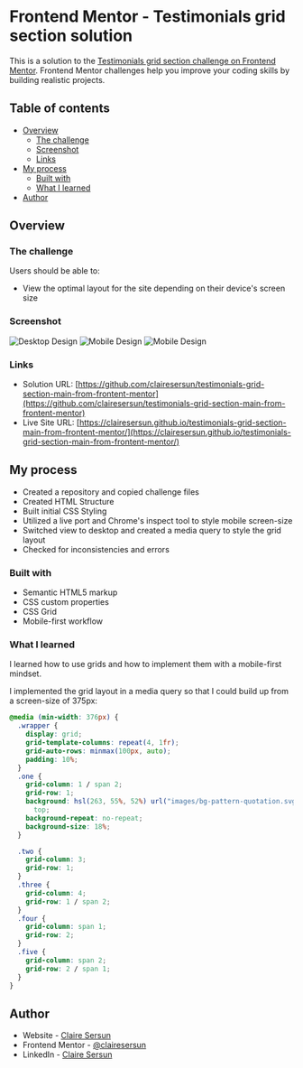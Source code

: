 # Frontend Mentor - Testimonials grid section solution

This is a solution to the [Testimonials grid section challenge on Frontend Mentor](https://www.frontendmentor.io/challenges/testimonials-grid-section-Nnw6J7Un7). Frontend Mentor challenges help you improve your coding skills by building realistic projects.

## Table of contents

- [Overview](#overview)
  - [The challenge](#the-challenge)
  - [Screenshot](#screenshot)
  - [Links](#links)
- [My process](#my-process)
  - [Built with](#built-with)
  - [What I learned](#what-i-learned)
- [Author](#author)

## Overview

### The challenge

Users should be able to:

- View the optimal layout for the site depending on their device's screen size

### Screenshot

![Desktop Design](/images/desktop.png)
![Mobile Design](/images/375%20-%201.png)
![Mobile Design](/images/375%20-%202.png)

### Links

- Solution URL: [https://github.com/clairesersun/testimonials-grid-section-main-from-frontent-mentor](https://github.com/clairesersun/testimonials-grid-section-main-from-frontent-mentor)
- Live Site URL: [https://clairesersun.github.io/testimonials-grid-section-main-from-frontent-mentor/](https://clairesersun.github.io/testimonials-grid-section-main-from-frontent-mentor/)

## My process

- Created a repository and copied challenge files
- Created HTML Structure
- Built initial CSS Styling
- Utilized a live port and Chrome's inspect tool to style mobile screen-size
- Switched view to desktop and created a media query to style the grid layout
- Checked for inconsistencies and errors

### Built with

- Semantic HTML5 markup
- CSS custom properties
- CSS Grid
- Mobile-first workflow

### What I learned

I learned how to use grids and how to implement them with a mobile-first mindset.

I implemented the grid layout in a media query so that I could build up from a screen-size of 375px:

```css
@media (min-width: 376px) {
  .wrapper {
    display: grid;
    grid-template-columns: repeat(4, 1fr);
    grid-auto-rows: minmax(100px, auto);
    padding: 10%;
  }
  .one {
    grid-column: 1 / span 2;
    grid-row: 1;
    background: hsl(263, 55%, 52%) url("images/bg-pattern-quotation.svg") right 20%
      top;
    background-repeat: no-repeat;
    background-size: 18%;
  }

  .two {
    grid-column: 3;
    grid-row: 1;
  }
  .three {
    grid-column: 4;
    grid-row: 1 / span 2;
  }
  .four {
    grid-column: span 1;
    grid-row: 2;
  }
  .five {
    grid-column: span 2;
    grid-row: 2 / span 1;
  }
}
```

## Author

- Website - [Claire Sersun](https://www.clairesersun.com/)
- Frontend Mentor - [@clairesersun](https://www.frontendmentor.io/profile/clairesersun)
- LinkedIn - [Claire Sersun](https://www.linkedin.com/in/clairesersun/)
